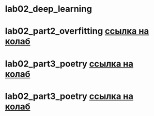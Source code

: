 # lab02_deep_learning

# lab02_part2_overfitting [**ссылка на колаб**](https://colab.research.google.com/drive/1O2YY5lXJSJ8nz1Uo2hPd_xclsQQp905Q?usp=sharing)

# lab02_part3_poetry [**ссылка на колаб**](https://colab.research.google.com/drive/1i7rXONQ3xiHOHwRYGC_hlG-iBYGPDn3I?usp=sharing)

# lab02_part3_poetry [**ссылка на колаб**](https://colab.research.google.com/drive/1Ml1-Jh0NCNlaLMqh4xiygPlXJWaOvHcQ?usp=sharing)
